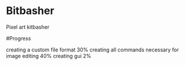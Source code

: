 # Bitbasher
Pixel art kitbasher

#Progress

creating a custom file format 30%
creating all commands necessary for image editing 40%
creating gui 2%
